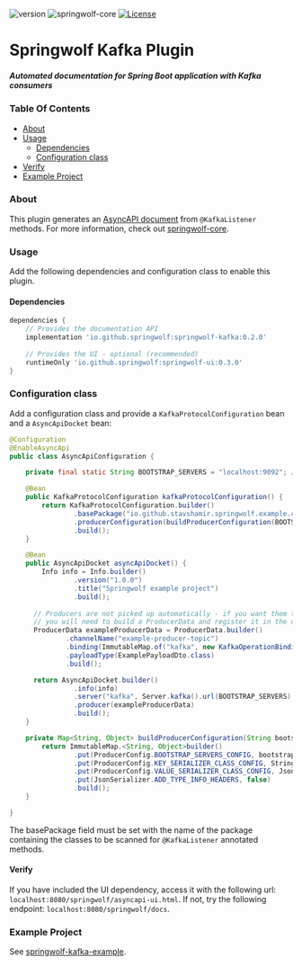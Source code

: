 ![version](https://img.shields.io/github/v/release/springwolf/springwolf-kafka)
![springwolf-core](https://github.com/springwolf/springwolf-kafka/workflows/springwolf-kafka/badge.svg)
[![License](https://img.shields.io/badge/License-Apache%202.0-blue.svg)](https://opensource.org/licenses/Apache-2.0)

# Springwolf Kafka Plugin
##### Automated documentation for Spring Boot application with Kafka consumers

### Table Of Contents
- [About](#about)
- [Usage](#usage)
  - [Dependencies](#dependencies)
  - [Configuration class](#configuration-class)
- [Verify](#verify)
- [Example Project](#example-project)

### About
This plugin generates an [AsyncAPI document](https://www.asyncapi.com/) from `@KafkaListener` methods.
For more information, check out [springwolf-core](https://github.com/springwolf/springwolf-core).

### Usage
Add the following dependencies and configuration class to enable this plugin.

#### Dependencies
```groovy
dependencies {
    // Provides the documentation API    
    implementation 'io.github.springwolf:springwolf-kafka:0.2.0'
    
    // Provides the UI - optional (recommended)
    runtimeOnly 'io.github.springwolf:springwolf-ui:0.3.0'
}
```

### Configuration class
Add a configuration class and provide a `KafkaProtocolConfiguration` bean and a `AsyncApiDocket` bean:
```java
@Configuration
@EnableAsyncApi
public class AsyncApiConfiguration {

    private final static String BOOTSTRAP_SERVERS = "localhost:9092"; // Change to your actual bootstrap server

    @Bean
    public KafkaProtocolConfiguration kafkaProtocolConfiguration() {
        return KafkaProtocolConfiguration.builder()
                .basePackage("io.github.stavshamir.springwolf.example.consumers") // Change to your actual base package of listeners
                .producerConfiguration(buildProducerConfiguration(BOOTSTRAP_SERVERS))
                .build();
    }

    @Bean
    public AsyncApiDocket asyncApiDocket() {
        Info info = Info.builder()
                .version("1.0.0")
                .title("Springwolf example project")
                .build();
        
      // Producers are not picked up automatically - if you want them to be included in the asyncapi doc and the UI,
      // you will need to build a ProducerData and register it in the docket (line 69)
      ProducerData exampleProducerData = ProducerData.builder()
              .channelName("example-producer-topic")
              .binding(ImmutableMap.of("kafka", new KafkaOperationBinding()))
              .payloadType(ExamplePayloadDto.class)
              .build();

      return AsyncApiDocket.builder()
                .info(info)
                .server("kafka", Server.kafka().url(BOOTSTRAP_SERVERS).build())
                .producer(exampleProducerData)
                .build();
    }

    private Map<String, Object> buildProducerConfiguration(String bootstrapServers) {
        return ImmutableMap.<String, Object>builder()
                .put(ProducerConfig.BOOTSTRAP_SERVERS_CONFIG, bootstrapServers)
                .put(ProducerConfig.KEY_SERIALIZER_CLASS_CONFIG, StringSerializer.class)
                .put(ProducerConfig.VALUE_SERIALIZER_CLASS_CONFIG, JsonSerializer.class)
                .put(JsonSerializer.ADD_TYPE_INFO_HEADERS, false)
                .build();
    }

}
```
The basePackage field must be set with the name of the package containing the classes to be scanned for `@KafkaListener`
annotated methods.

#### Verify
If you have included the UI dependency, access it with the following url: `localhost:8080/springwolf/asyncapi-ui.html`.
If not, try the following endpoint: `localhost:8080/springwolf/docs`.


### Example Project
See [springwolf-kafka-example](https://github.com/springwolf/springwolf-kafka/tree/master/springwolf-kafka-example).

